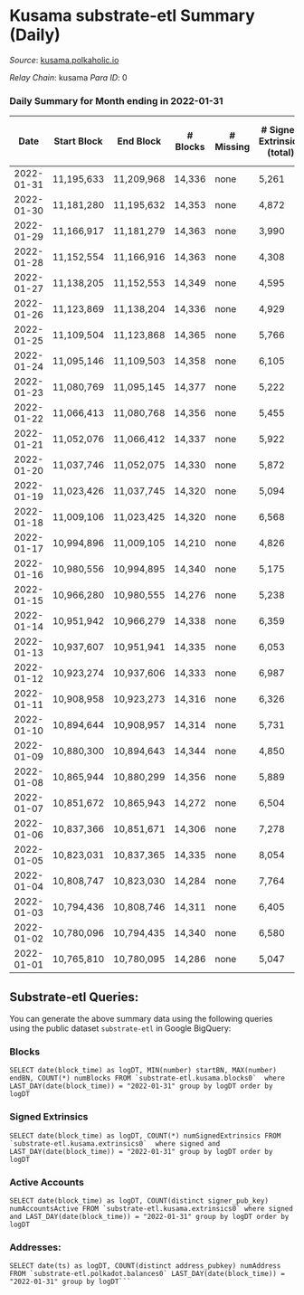 # Kusama substrate-etl Summary (Daily)

_Source_: [kusama.polkaholic.io](https://kusama.polkaholic.io)

*Relay Chain*: kusama
*Para ID*: 0



### Daily Summary for Month ending in 2022-01-31


| Date | Start Block | End Block | # Blocks | # Missing | # Signed Extrinsics (total) | # Active Accounts | # Addresses with Balances | # Events | # Transfers | # XCM Transfers In | # XCM Transfers Out |
| ---- | ----------- | --------- | -------- | --------- | --------------------------- | ----------------- | ------------------------- | -------- | ----------- | ------------------ | ------------------- |
| 2022-01-31 | 11,195,633 | 11,209,968 | 14,336 | none  | 5,261 | 1,352 | 235,753 | 459,521 | 1,843 ($72,876,850) | 51 ($197,067) | 72 ($163,561) |
| 2022-01-30 | 11,181,280 | 11,195,632 | 14,353 | none  | 4,872 | 1,227 |  | 451,903 | 1,329 ($5,211,178) | 54 ($136,763) | 123 ($251,690) |
| 2022-01-29 | 11,166,917 | 11,181,279 | 14,363 | none  | 3,990 | 1,211 |  | 429,016 | 1,309 ($2,148,335) | 46 ($279,694) | 114 ($178,465) |
| 2022-01-28 | 11,152,554 | 11,166,916 | 14,363 | none  | 4,308 | 1,211 |  | 440,395 | 1,174 ($6,723,423) | 45 ($118,972) | 105 ($347,061) |
| 2022-01-27 | 11,138,205 | 11,152,553 | 14,349 | none  | 4,595 | 1,396 |  | 432,508 | 1,495 ($5,939,803) | 74 ($543,537) | 171 ($334,369) |
| 2022-01-26 | 11,123,869 | 11,138,204 | 14,336 | none  | 4,929 | 1,431 |  | 444,467 | 1,662 ($14,371,477) | 86 ($497,446) | 168 ($326,439) |
| 2022-01-25 | 11,109,504 | 11,123,868 | 14,365 | none  | 5,766 | 1,700 |  | 444,689 | 1,897 ($9,378,639) | 125 ($1,889,405) | 376 ($1,061,241) |
| 2022-01-24 | 11,095,146 | 11,109,503 | 14,358 | none  | 6,105 | 1,755 |  | 454,789 | 1,950 ($10,878,425) | 91 ($309,037) | 431 ($1,495,998) |
| 2022-01-23 | 11,080,769 | 11,095,145 | 14,377 | none  | 5,222 | 1,521 |  | 421,489 | 1,608 ($5,501,200) | 61 ($192,452) | 235 ($514,459) |
| 2022-01-22 | 11,066,413 | 11,080,768 | 14,356 | none  | 5,455 | 1,666 |  | 429,474 | 2,062 ($9,488,963) | 167 ($1,591,912) | 297 ($1,417,389) |
| 2022-01-21 | 11,052,076 | 11,066,412 | 14,337 | none  | 5,922 | 1,776 |  | 442,813 | 1,975 ($10,000,322) | 84 ($1,121,506) | 121 ($371,720) |
| 2022-01-20 | 11,037,746 | 11,052,075 | 14,330 | none  | 5,872 | 1,828 |  | 469,656 | 1,997 ($4,387,794) | 77 ($2,500,991) | 134 ($258,426) |
| 2022-01-19 | 11,023,426 | 11,037,745 | 14,320 | none  | 5,094 | 1,391 |  | 441,259 | 1,769 ($7,512,774) | 60 ($40,521.90) | 108 ($262,296) |
| 2022-01-18 | 11,009,106 | 11,023,425 | 14,320 | none  | 6,568 | 1,516 |  | 443,845 | 1,855 ($9,517,134) | 52 ($114,580) | 100 ($356,577) |
| 2022-01-17 | 10,994,896 | 11,009,105 | 14,210 | none  | 4,826 | 1,741 |  | 434,929 | 1,584 ($2,567,055) | 35 ($82,599.09) | 126 ($210,422) |
| 2022-01-16 | 10,980,556 | 10,994,895 | 14,340 | none  | 5,175 | 1,442 |  | 415,783 | 1,527 ($28,823,834) | 63 ($560,936) | 121 ($802,238) |
| 2022-01-15 | 10,966,280 | 10,980,555 | 14,276 | none  | 5,238 | 1,654 |  | 433,076 | 1,940 ($4,624,078) | 113 ($537,642) | 192 ($620,600) |
| 2022-01-14 | 10,951,942 | 10,966,279 | 14,338 | none  | 6,359 | 2,232 |  | 445,820 | 2,634 ($13,873,026) | 80 ($311,754) | 119 ($90,495.49) |
| 2022-01-13 | 10,937,607 | 10,951,941 | 14,335 | none  | 6,053 | 1,918 |  | 443,297 | 2,413 ($29,150,145) | 62 ($880,467) | 79 ($117,912) |
| 2022-01-12 | 10,923,274 | 10,937,606 | 14,333 | none  | 6,987 | 1,875 |  | 451,232 | 2,390 ($7,157,873) | 77 ($298,448) | 73 ($110,525) |
| 2022-01-11 | 10,908,958 | 10,923,273 | 14,316 | none  | 6,326 | 2,102 |  | 426,477 | 2,500 ($23,561,709) | 79 ($354,044) | 85 ($379,752) |
| 2022-01-10 | 10,894,644 | 10,908,957 | 14,314 | none  | 5,731 | 1,625 |  | 427,173 | 2,071 ($20,151,654) | 38 ($124,432) | 87 ($246,187) |
| 2022-01-09 | 10,880,300 | 10,894,643 | 14,344 | none  | 4,850 | 1,436 |  | 380,721 | 2,905 ($8,868,517) | 48 ($167,484) | 60 ($169,614) |
| 2022-01-08 | 10,865,944 | 10,880,299 | 14,356 | none  | 5,889 | 1,613 |  | 364,404 | 2,012 ($42,630,959) | 58 ($188,333) | 100 ($320,743) |
| 2022-01-07 | 10,851,672 | 10,865,943 | 14,272 | none  | 6,504 | 1,833 |  | 389,993 | 2,185 ($7,707,070) | 49 ($120,244) | 79 ($155,325) |
| 2022-01-06 | 10,837,366 | 10,851,671 | 14,306 | none  | 7,278 | 1,981 |  | 397,407 | 2,393 ($7,541,567) | 50 ($148,210) | 93 ($248,669) |
| 2022-01-05 | 10,823,031 | 10,837,365 | 14,335 | none  | 8,054 | 2,330 |  | 386,198 | 2,425 ($10,203,915) | 52 ($313,601) | 117 ($458,700) |
| 2022-01-04 | 10,808,747 | 10,823,030 | 14,284 | none  | 7,764 | 1,964 |  | 393,831 | 2,984 ($7,927,656) | 69 ($328,851) | 78 ($195,096) |
| 2022-01-03 | 10,794,436 | 10,808,746 | 14,311 | none  | 6,405 | 1,507 |  | 400,003 | 3,560 ($16,172,332) | 53 ($90,309.72) | 79 ($110,490) |
| 2022-01-02 | 10,780,096 | 10,794,435 | 14,340 | none  | 6,580 | 1,543 |  | 369,749 | 2,157 ($4,568,600) | 71 ($187,405) | 53 ($88,395.56) |
| 2022-01-01 | 10,765,810 | 10,780,095 | 14,286 | none  | 5,047 | 1,469 |  | 354,081 | 1,926 ($5,680,727) | 31 ($68,660.17) | 75 ($140,026) |

## Substrate-etl Queries:
You can generate the above summary data using the following queries using the public dataset `substrate-etl` in Google BigQuery:


### Blocks
```
SELECT date(block_time) as logDT, MIN(number) startBN, MAX(number) endBN, COUNT(*) numBlocks FROM `substrate-etl.kusama.blocks0`  where LAST_DAY(date(block_time)) = "2022-01-31" group by logDT order by logDT
```


### Signed Extrinsics
```
SELECT date(block_time) as logDT, COUNT(*) numSignedExtrinsics FROM `substrate-etl.kusama.extrinsics0`  where signed and LAST_DAY(date(block_time)) = "2022-01-31" group by logDT order by logDT
```


### Active Accounts
```
SELECT date(block_time) as logDT, COUNT(distinct signer_pub_key) numAccountsActive FROM `substrate-etl.kusama.extrinsics0` where signed and LAST_DAY(date(block_time)) = "2022-01-31" group by logDT order by logDT
```


### Addresses:
```
SELECT date(ts) as logDT, COUNT(distinct address_pubkey) numAddress FROM `substrate-etl.polkadot.balances0` LAST_DAY(date(block_time)) = "2022-01-31" group by logDT```

